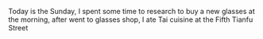 Today is the Sunday, I spent some time to research to buy a new glasses at the morning, after went to glasses shop, I ate Tai cuisine at the Fifth Tianfu Street
